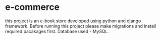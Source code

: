 # e-commerce
this project is an e-book store developed using python and django framework.
Before running this project please make migrations and install required pacakages first.
Database used - MySQL.
